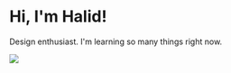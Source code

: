 # Hi, I'm Halid! 
Design enthusiast.
I'm learning so many things right now.

<!-- [![](https://img.shields.io/twitter/follow/halidislm?style=social)](https://www.twitter.com/halidislm)
![Profile View Counter](https://komarev.com/ghpvc/?username=imhalid)
[![](https://img.shields.io/github/followers/imhalid?style=social)](https://www.github.com/imhalid) -->
<!-- [![](https://img.shields.io/badge/-open%20to%20work-gray?labelColor=green)](https://www.linkedin.com/in/imhalid001/) -->

![](https://pixel-profile-ui.vercel.app/api/github-stats?username=imhalid&include_all_commits=true&pixelate_avatar=true&background=linear-gradient%280deg%2C+%23165a4cFF+0%25%2C+%2391db69FF+100%25%29&color=%23ffffffFF)

